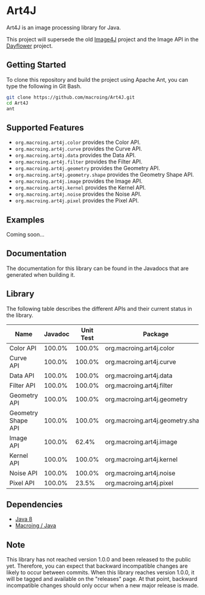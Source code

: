 Art4J
=====
Art4J is an image processing library for Java.

This project will supersede the old [Image4J](https://github.com/macroing/Image4J) project and the Image API in the [Dayflower](https://github.com/macroing/Dayflower) project.

Getting Started
---------------
To clone this repository and build the project using Apache Ant, you can type the following in Git Bash.

```bash
git clone https://github.com/macroing/Art4J.git
cd Art4J
ant
```

Supported Features
------------------
 - `org.macroing.art4j.color` provides the Color API.
 - `org.macroing.art4j.curve` provides the Curve API.
 - `org.macroing.art4j.data` provides the Data API.
 - `org.macroing.art4j.filter` provides the Filter API.
 - `org.macroing.art4j.geometry` provides the Geometry API.
 - `org.macroing.art4j.geometry.shape` provides the Geometry Shape API.
 - `org.macroing.art4j.image` provides the Image API.
 - `org.macroing.art4j.kernel` provides the Kernel API.
 - `org.macroing.art4j.noise` provides the Noise API.
 - `org.macroing.art4j.pixel` provides the Pixel API.

Examples
--------
Coming soon...

Documentation
-------------
The documentation for this library can be found in the Javadocs that are generated when building it.

Library
-------
The following table describes the different APIs and their current status in the library.

| Name               | Javadoc | Unit Test | Package                           |
| ------------------ | ------- | --------- | --------------------------------- |
| Color API          | 100.0%  | 100.0%    | org.macroing.art4j.color          |
| Curve API          | 100.0%  | 100.0%    | org.macroing.art4j.curve          |
| Data API           | 100.0%  | 100.0%    | org.macroing.art4j.data           |
| Filter API         | 100.0%  | 100.0%    | org.macroing.art4j.filter         |
| Geometry API       | 100.0%  | 100.0%    | org.macroing.art4j.geometry       |
| Geometry Shape API | 100.0%  | 100.0%    | org.macroing.art4j.geometry.shape |
| Image API          | 100.0%  |  62.4%    | org.macroing.art4j.image          |
| Kernel API         | 100.0%  | 100.0%    | org.macroing.art4j.kernel         |
| Noise API          | 100.0%  | 100.0%    | org.macroing.art4j.noise          |
| Pixel API          | 100.0%  |  23.5%    | org.macroing.art4j.pixel          |

Dependencies
------------
 - [Java 8](http://www.java.com)
 - [Macroing / Java](https://github.com/macroing/Java)

Note
----
This library has not reached version 1.0.0 and been released to the public yet. Therefore, you can expect that backward incompatible changes are likely to occur between commits. When this library reaches version 1.0.0, it will be tagged and available on the "releases" page. At that point, backward incompatible changes should only occur when a new major release is made.